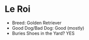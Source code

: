 # Le Roi

* Breed: Golden Retriever
* Good Dog/Bad Dog: Good (mostly)
* Buries Shoes in the Yard? YES

